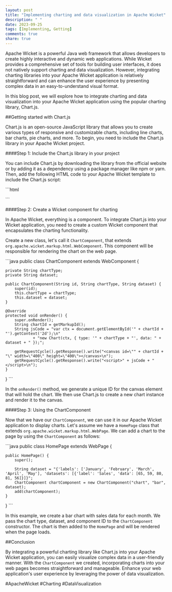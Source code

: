 ```yaml
---
layout: post
title: "Implementing charting and data visualization in Apache Wicket"
description: " "
date: 2023-09-25
tags: [Implementing, Getting]
comments: true
share: true
---
```


Apache Wicket is a powerful Java web framework that allows developers to create highly interactive and dynamic web applications. While Wicket provides a comprehensive set of tools for building user interfaces, it does not natively support charting and data visualization. However, integrating charting libraries into your Apache Wicket application is relatively straightforward and can enhance the user experience by presenting complex data in an easy-to-understand visual format.

In this blog post, we will explore how to integrate charting and data visualization into your Apache Wicket application using the popular charting library, Chart.js.

##Getting started with Chart.js

Chart.js is an open-source JavaScript library that allows you to create various types of responsive and customizable charts, including line charts, bar charts, pie charts, and more. To begin, you need to include the Chart.js library in your Apache Wicket project.

####Step 1: Include the Chart.js library in your project

You can include Chart.js by downloading the library from the official website or by adding it as a dependency using a package manager like npm or yarn. Then, add the following HTML code to your Apache Wicket template to include the Chart.js script:

\```html
<script src="path/to/chart.js"></script>
\```

####Step 2: Create a Wicket component for charting

In Apache Wicket, everything is a component. To integrate Chart.js into your Wicket application, you need to create a custom Wicket component that encapsulates the charting functionality.

Create a new class, let's call it `ChartComponent`, that extends `org.apache.wicket.markup.html.WebComponent`. This component will be responsible for rendering the chart on the web page.

\```java
public class ChartComponent extends WebComponent {

    private String chartType;
    private String dataset;

    public ChartComponent(String id, String chartType, String dataset) {
        super(id);
        this.chartType = chartType;
        this.dataset = dataset;
    }

    @Override
    protected void onRender() {
        super.onRender();
        String chartId = getMarkupId();
        String jsCode = "var ctx = document.getElementById('" + chartId + "').getContext('2d');\n"
                + "new Chart(ctx, { type: '" + chartType + "', data: " + dataset + " });";

        getRequestCycle().getResponse().write("<canvas id=\"" + chartId + "\" width=\"400\" height=\"400\"></canvas>\n");
        getRequestCycle().getResponse().write("<script>" + jsCode + "</script>\n");
    }
}
\```

In the `onRender()` method, we generate a unique ID for the canvas element that will hold the chart. We then use Chart.js to create a new chart instance and render it to the canvas.

####Step 3: Using the ChartComponent

Now that we have our `ChartComponent`, we can use it in our Apache Wicket application to display charts. Let's assume we have a `HomePage` class that extends `org.apache.wicket.markup.html.WebPage`. We can add a chart to the page by using the `ChartComponent` as follows:

\```java
public class HomePage extends WebPage {

    public HomePage() {
        super();

        String dataset = "{'labels': ['January', 'February', 'March', 'April', 'May'], 'datasets': [{'label': 'Sales', 'data': [65, 59, 80, 81, 56]}]}";
        ChartComponent chartComponent = new ChartComponent("chart", "bar", dataset);
        add(chartComponent);
    }
}
\```

In this example, we create a bar chart with sales data for each month. We pass the chart type, dataset, and component ID to the `ChartComponent` constructor. The chart is then added to the `HomePage` and will be rendered when the page loads.

##Conclusion

By integrating a powerful charting library like Chart.js into your Apache Wicket application, you can easily visualize complex data in a user-friendly manner. With the `ChartComponent` we created, incorporating charts into your web pages becomes straightforward and manageable. Enhance your web application's user experience by leveraging the power of data visualization.

#ApacheWicket #Charting #DataVisualization